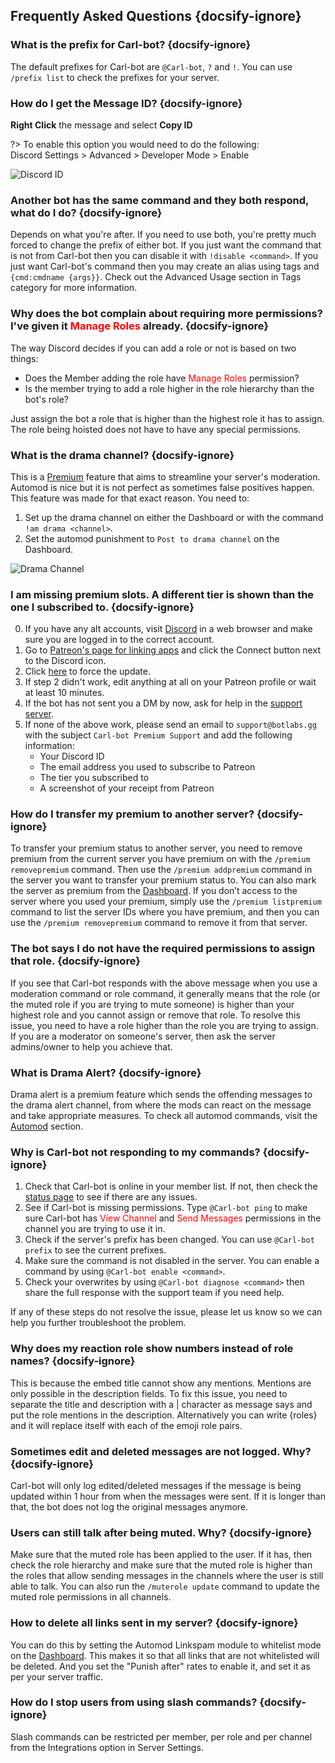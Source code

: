 ## Frequently Asked Questions {docsify-ignore}

### What is the prefix for Carl-bot? {docsify-ignore}

The default prefixes for Carl-bot are `@Carl-bot`, `?` and `!`. You can use `/prefix list` to check the prefixes for your server.

### How do I get the Message ID? {docsify-ignore}

**Right Click** the message and select **Copy ID**

?> To enable this option you would need to do the following:<br>
Discord Settings > Advanced > Developer Mode > Enable

![Discord ID](_images/faq_discordid.png ":size=75%")

### Another bot has the same command and they both respond, what do I do? {docsify-ignore}

Depends on what you're after. If you need to use both, you're pretty much forced to change the prefix of either bot. If you just want the command that is not from Carl-bot then you can disable it with `!disable <command>`. If you just want Carl-bot's command then you may create an alias using tags and `{cmd:cmdname {args}}`. Check out the Advanced Usage section in Tags category for more information.

### Why does the bot complain about requiring more permissions? I've given it <span style="color: red;">Manage Roles</span> already. {docsify-ignore}

The way Discord decides if you can add a role or not is based on two things:

- Does the Member adding the role have <span style="color: red;">Manage Roles</span> permission?
- Is the member trying to add a role higher in the role hierarchy than the bot's role?

Just assign the bot a role that is higher than the highest role it has to assign. The role being hoisted does not have to have any special permissions.

### What is the drama channel? {docsify-ignore}

This is a [Premium](https://www.patreon.com/carlbot) feature that aims to streamline your server's moderation. Automod is nice but it is not perfect as sometimes false positives happen. This feature was made for that exact reason. You need to:

1. Set up the drama channel on either the Dashboard or with the command `!am drama <channel>`.
2. Set the automod punishment to `Post to drama channel` on the Dashboard.

![Drama Channel](_images/faq_drama.png ":size=75%")

### I am missing premium slots. A different tier is shown than the one I subscribed to. {docsify-ignore}

0. If you have any alt accounts, visit [Discord](https://discord.com) in a web browser and make sure you are logged in to the correct account.
1. Go to [Patreon's page for linking apps](https://www.patreon.com/settings/apps) and click the Connect button next to the Discord icon.
2. Click [here](https://carl.gg/api/v1/oauth/gotopatreon) to force the update.
3. If step 2 didn't work, edit anything at all on your Patreon profile or wait at least 10 minutes.
4. If the bot has not sent you a DM by now, ask for help in the [support server](https://discord.gg/S2ZkBTnd8X).
5. If none of the above work, please send an email to `support@botlabs.gg` with the subject `Carl-bot Premium Support` and add the following information:
   - Your Discord ID
   - The email address you used to subscribe to Patreon
   - The tier you subscribed to
   - A screenshot of your receipt from Patreon

### How do I transfer my premium to another server? {docsify-ignore}

To transfer your premium status to another server, you need to remove premium from the current server you have premium on with the `/premium removepremium` command. Then use the `/premium addpremium` command in the server you want to transfer your premium status to. You can also mark the server as premium from the [Dashboard](https://carl.gg/).
If you don’t access to the server where you used your premium, simply use the `/premium listpremium` command to list the server IDs where you have premium, and then you can use the `/premium removepremium` command to remove it from that server.

### The bot says I do not have the required permissions to assign that role. {docsify-ignore}

If you see that Carl-bot responds with the above message when you use a moderation command or role command, it generally means that the role (or the muted role if you are trying to mute someone) is higher than your highest role and you cannot assign or remove that role.
To resolve this issue, you need to have a role higher than the role you are trying to assign. If you are a moderator on someone's server, then ask the server admins/owner to help you achieve that.

### What is Drama Alert? {docsify-ignore}

Drama alert is a premium feature which sends the offending messages to the drama alert channel, from where the mods can react on the message and take appropriate measures.
To check all automod commands, visit the [Automod](/automod) section.

### Why is Carl-bot not responding to my commands? {docsify-ignore}

1. Check that Carl-bot is online in your member list. If not, then check the [status page](https://carl.gg/status) to see if there are any issues.
2. See if Carl-bot is missing permissions. Type `@Carl-bot ping` to make sure Carl-bot has <span style="color: red;">View Channel</span> and <span style="color: red;">Send Messages</span> permissions in the channel you are trying to use it in.
3. Check if the server's prefix has been changed. You can use `@Carl-bot prefix` to see the current prefixes.
4. Make sure the command is not disabled in the server. You can enable a command by using `@Carl-bot enable <command>`.
5. Check your overwrites by using `@Carl-bot diagnose <command>` then share the full response with the support team if you need help.

If any of these steps do not resolve the issue, please let us know so we can help you further troubleshoot the problem.

### Why does my reaction role show numbers instead of role names? {docsify-ignore}

This is because the embed title cannot show any mentions. Mentions are only possible in the description fields. To fix this issue, you need to separate the title and description with a | character as message says and put the role mentions in the description. Alternatively you can write {roles} and it will replace itself with each of the emoji role pairs.

### Sometimes edit and deleted messages are not logged. Why? {docsify-ignore}

Carl-bot will only log edited/deleted messages if the message is being updated within 1 hour from when the messages were sent. If it is longer than that, the bot does not log the original messages anymore.

### Users can still talk after being muted. Why? {docsify-ignore}

Make sure that the muted role has been applied to the user. If it has, then check the role hierarchy and make sure that the muted role is higher than the roles that allow sending messages in the channels where the user is still able to talk. You can also run the `/muterole update` command to update the muted role permissions in all channels.

### How to delete all links sent in my server? {docsify-ignore}

You can do this by setting the Automod Linkspam module to whitelist mode on the [Dashboard](https://carl.gg/). This makes it so that all links that are not whitelisted will be deleted. And you set the "Punish after" rates to enable it, and set it as per your server traffic.

### How do I stop users from using slash commands? {docsify-ignore}

Slash commands can be restricted per member, per role and per channel from the Integrations option in Server Settings.
